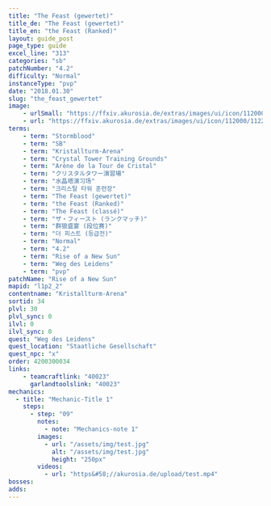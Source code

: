 ```yaml
---
title: "The Feast (gewertet)"
title_de: "The Feast (gewertet)"
title_en: "the Feast (Ranked)"
layout: guide_post
page_type: guide
excel_line: "313"
categories: "sb"
patchNumber: "4.2"
difficulty: "Normal"
instanceType: "pvp"
date: "2018.01.30"
slug: "the_feast_gewertet"
image:
    - urlSmall: "https://ffxiv.akurosia.de/extras/images/ui/icon/112000/112282.png"
    - url: "https://ffxiv.akurosia.de/extras/images/ui/icon/112000/112282.png"
terms:
    - term: "Stormblood"
    - term: "SB"
    - term: "Kristallturm-Arena"
    - term: "Crystal Tower Training Grounds"
    - term: "Arène de la Tour de Cristal"
    - term: "クリスタルタワー演習場"
    - term: "水晶塔演习场"
    - term: "크리스탈 타워 훈련장"
    - term: "The Feast (gewertet)"
    - term: "the Feast (Ranked)"
    - term: "The Feast (classé)"
    - term: "ザ・フィースト (ランクマッチ)"
    - term: "群狼盛宴 (段位赛)"
    - term: "더 피스트 (등급전)"
    - term: "Normal"
    - term: "4.2"
    - term: "Rise of a New Sun"
    - term: "Weg des Leidens"
    - term: "pvp"
patchName: "Rise of a New Sun"
mapid: "l1p2_2"
contentname: "Kristallturm-Arena"
sortid: 34
plvl: 30
plvl_sync: 0
ilvl: 0
ilvl_sync: 0
quest: "Weg des Leidens"
quest_location: "Staatliche Gesellschaft"
quest_npc: "x"
order: 4200300034
links:
    - teamcraftlink: "40023"
      garlandtoolslink: "40023"
mechanics:
  - title: "Mechanic-Title 1"
    steps:
      - step: "09"
        notes:
          - note: "Mechanics-note 1"
        images:
          - url: "/assets/img/test.jpg"
            alt: "/assets/img/test.jpg"
            height: "250px"
        videos:
          - url: "https&#58;//akurosia.de/upload/test.mp4"
bosses:
adds:
---
```

